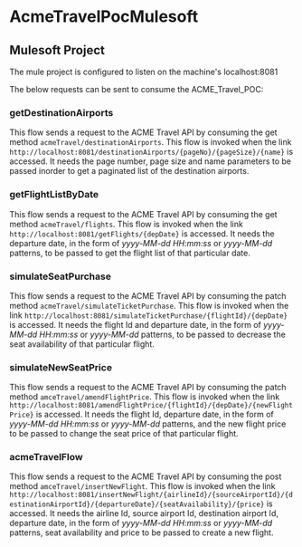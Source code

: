# AcmeTravelPocMulesoft

## Mulesoft Project

The mule project is configured to listen on the machine's localhost:8081

The below requests can be sent to consume the ACME_Travel_POC:

### getDestinationAirports
This flow sends a request to the ACME Travel API by consuming the get method `acmeTravel/destinationAirports`. This flow is invoked when the link `http://localhost:8081/destinationAirports/{pageNo}/{pageSize}/{name}` is accessed. It needs the page number, page size and name parameters to be passed inorder to get a paginated list of the destination airports.

### getFlightListByDate
This flow sends a request to the ACME Travel API by consuming the get method `acmeTravel/flights`. This flow is invoked when the link `http://localhost:8081/getFlights/{depDate}` is accessed. It needs the departure date, in the form of *yyyy-MM-dd HH:mm:ss* or *yyyy-MM-dd* patterns, to be passed to get the flight list of that particular date.

### simulateSeatPurchase
This flow sends a request to the ACME Travel API by consuming the patch method `acmeTravel/simulateTicketPurchase`. This flow is invoked when the link `http://localhost:8081/simulateTicketPurchase/{flightId}/{depDate}` is accessed. It needs the flight Id and departure date, in the form of *yyyy-MM-dd HH:mm:ss* or *yyyy-MM-dd* patterns, to be passed to decrease the seat availability of that particular flight.

### simulateNewSeatPrice
This flow sends a request to the ACME Travel API by consuming the patch method  `amceTravel/amendFlightPrice`. This flow is invoked when the link `http://localhost:8081/amendFlightPrice/{flightId}/{depDate}/{newFlightPrice}` is accessed. It needs the flight Id, departure date, in the form of *yyyy-MM-dd HH:mm:ss* or *yyyy-MM-dd* patterns, and the new flight price to be passed to change the seat price of that particular flight.

### acmeTravelFlow
This flow sends a request to the ACME Travel API by consuming the post method `amceTravel/insertNewFlight`. This flow is invoked when the link `http://localhost:8081/insertNewFlight/{airlineId}/{sourceAirportId}/{destinationAirportId}/{departureDate}/{seatAvailability}/{price}` is accessed. It needs the airline Id, source airport Id, destination airport Id, departure date, in the form of *yyyy-MM-dd HH:mm:ss* or *yyyy-MM-dd* patterns, seat availability and price to be passed to create a new flight.
